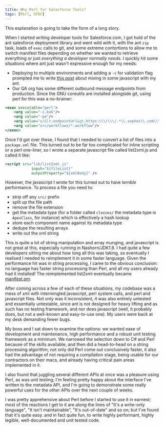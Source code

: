 ```yaml
---
title: Why Perl for Salesforce Tools?
tags: [Perl, SFDC]
---
```


This explanation is going to take the form of a long story.

When I started writing developer tools for Salesforce.com, I got hold of the ant salesforce deployment library and went wild with it, with the ant `zip` task, loads of `exec` calls to git, and some extreme contortions to allow me to switch manifest files depending on whether we wanted to retrieve everything or just _everything a developer normally needs_. I quickly hit some situations where ant just wasn't expressive enough for my needs:

- Deploying to multiple environments and adding a `-v` for validation flag prompted me to write [this post](http://alexander-brett.co.uk/2014/08/19/Javascript-for-SFDC-Deployments.html) about mixing in some javascript with my ant.
- Our QA org has some different outbound message endpoints from production. Since the GNU coreutils are installed alongside git, using perl for this was a no-brainer:

```xml
<exec executable="perl">
	<arg value="-i.bak"/>
	<arg value="-pe"/>
	<arg value="s/&lt;endpointUrl&gt;https:\\\/\\\/.*\\.sophos\\.com\\\/&lt;endpointUrl&gt;https:\\\/\\\/${endpoint}\/"/>
	<arg value="src/workflows/*.workflow"/>
</exec>
```

Once I'd got over these, I found that I needed to convert a list of files into a `package.xml` file. This turned out to be far too complicated for inline scripting or a perl one-liner, so I wrote a separate javascript file called list2xml.js and called it like:

```xml
<script src="lib/list2xml.js"
            input="${fileList}"
            outputProperty="${xmlBody}" />
```

However, the javascript I wrote for this turned out to have _terrible_ performance. To process a file you need to:

- strip off any `src/` prefix
- split up the file path
- remove the file extension
- get the metadata type (for a folder called `classes/` the metadata type is `ApexClass`, for instance) which is effectively a hash lookup
- store each component name against its metadata type
- dedupe the resulting arrays
- write out the xml string

This is quite a lot of string manipulation and array munging, and javascript is not great at this, especially running in Nashorn/JDK1.8. I had quite a few developers sitting me about how long all this was taking, so eventually I realised I needed to reimplement it in some faster language. Given the performance hit was in string processing, I came to the obvious conclusion: no language has faster string processing than Perl, and all my users already had it installed! The reimplemented list2xml eventually became [manifest.pm](https://github.com/alexander-brett/WWW-SFDC/blob/master/lib/WWW/SFDC/Manifest.pm).

After coming across a few of each of these situations, my codebase was a mess of xml with intermingled javascript, perl system calls, and perl and javascript files. Not only was it inconsistent, it was also entirely untested and essentially untestable, since ant is not designed for heavy lifting and as such has no testing framework, and nor does javascript (well, it probably does, but not a well-known and easy-to-use one). My users were back at my desk demanding fewer bugs.

My boss and I sat down to examine the options: we wanted ease of development and maintenance, high performance and a robust unit testing framework as a minimum. We narrowed the selection down to C# and Perl because of the skills available, and then did a head-to-head on a string processing algorithm; not only did Perl come out conclusively faster, it also had the advantage of not requiring a compilation stage, being usable for our contractors on their macs, and already having critical pain areas implemented in it.

I also found that juggling several different APIs at once was a pleasure using Perl, as was unit testing; I'm feeling pretty happy about the interface I've written to the metadata API, and I'm going to demonstrate some really powerful uses for the other APIs over the next couple of weeks. 

I was pretty apprehensive about Perl before I started to use it in earnest; most of the reactions I get to it are along the lines of "It's a write-only language", "It isn't maintainable", "It's out-of-date" and so on; but I've found that it's quite easy. and in fact quite fun, to write highly performant, highly legible, well-documented and unit tested code.
